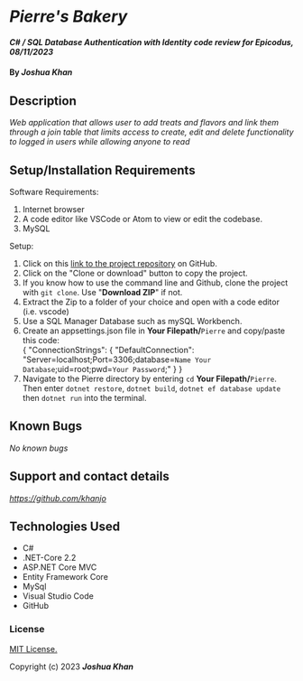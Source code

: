 # _Pierre's Bakery_

#### _C# / SQL Database Authentication with Identity code review for Epicodus, 08/11/2023_

#### By _**Joshua Khan**_

## Description

_Web application that allows user to add treats and flavors and link them through a join table that limits access to create, edit and delete functionality to logged in users while allowing anyone to read_

## Setup/Installation Requirements
  
  Software Requirements:
  1. Internet browser
  2. A code editor like VSCode or Atom to view or edit the codebase.
  3. MySQL

  Setup:
  1. Click on this [link to the project repository](https://github.com/Khanjo/Factory.git) on GitHub.   
  2. Click on the "Clone or download" button to copy the project.     
  3. If you know how to use the command line and Github, clone the project with `git clone`. Use "**Download ZIP**" if not.
  4. Extract the Zip to a folder of your choice and open with a code editor (i.e. vscode)
  5. Use a SQL Manager Database such as mySQL Workbench.
  6. Create an appsettings.json file in **Your Filepath/**`Pierre` and copy/paste this code:  
     {
         "ConnectionStrings": {
             "DefaultConnection": "Server=localhost;Port=3306;database=`Name Your Database`;uid=root;pwd=`Your Password`;"
         }
     }
  7. Navigate to the Pierre directory by entering `cd` **Your Filepath/**`Pierre`. Then enter `dotnet restore`, `dotnet build`, `dotnet ef database update` then `dotnet run` into the terminal.

## Known Bugs

_No known bugs_

## Support and contact details

_https://github.com/khanjo_

## Technologies Used

* C#
* .NET-Core 2.2
* ASP.NET Core MVC
* Entity Framework Core
* MySql
* Visual Studio Code
* GitHub

### License

[MIT License.](https://opensource.org/license/mit/)

Copyright (c) 2023 **_Joshua Khan_**